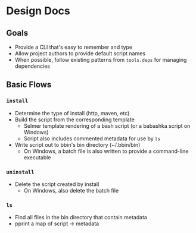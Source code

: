 # Design Docs

## Goals

- Provide a CLI that's easy to remember and type
- Allow project authors to provide default script names
- When possible, follow existing patterns from `tools.deps` for managing dependencies


## Basic Flows
### `install`
- Determine the type of install (http, maven, etc)
- Build the script from the corresponding template
  - Selmer template rendering of a bash script (or a babashka script on Windows)
  - Script also includes commented metadata for use by `ls`
- Write script out to bbin's bin directory (~/.bbin/bin)
  - On Windows, a batch file is also written to provide a command-line executable

### `uninstall`
- Delete the script created by install
  - On Windows, also delete the batch file 

### `ls`
- Find all files in the bin directory that contain metadata
- pprint a map of script -> metadata
